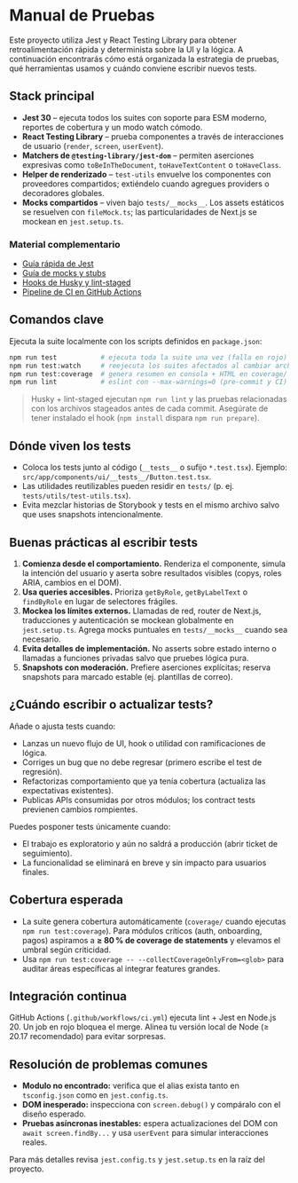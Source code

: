 # Manual de Pruebas

Este proyecto utiliza Jest y React Testing Library para obtener retroalimentación rápida y determinista sobre la UI y la lógica. A continuación encontrarás cómo está organizada la estrategia de pruebas, qué herramientas usamos y cuándo conviene escribir nuevos tests.

## Stack principal
- **Jest 30** – ejecuta todos los suites con soporte para ESM moderno, reportes de cobertura y un modo watch cómodo.
- **React Testing Library** – prueba componentes a través de interacciones de usuario (`render`, `screen`, `userEvent`).
- **Matchers de `@testing-library/jest-dom`** – permiten aserciones expresivas como `toBeInTheDocument`, `toHaveTextContent` o `toHaveClass`.
- **Helper de renderizado** – `test-utils` envuelve los componentes con proveedores compartidos; extiéndelo cuando agregues providers o decoradores globales.
- **Mocks compartidos** – viven bajo `tests/__mocks__`. Los assets estáticos se resuelven con `fileMock.ts`; las particularidades de Next.js se mockean en `jest.setup.ts`.

### Material complementario
- [Guía rápida de Jest](./jest.md)
- [Guía de mocks y stubs](./mocks.md)
- [Hooks de Husky y lint-staged](./husky.md)
- [Pipeline de CI en GitHub Actions](./ci.md)

## Comandos clave
Ejecuta la suite localmente con los scripts definidos en `package.json`:

```bash
npm run test           # ejecuta toda la suite una vez (falla en rojo)
npm run test:watch     # reejecuta los suites afectados al cambiar archivos
npm run test:coverage  # genera resumen en consola + HTML en coverage/
npm run lint           # eslint con --max-warnings=0 (pre-commit y CI)
```

> Husky + lint-staged ejecutan `npm run lint` y las pruebas relacionadas con los archivos stageados antes de cada commit. Asegúrate de tener instalado el hook (`npm install` dispara `npm run prepare`).

## Dónde viven los tests
- Coloca los tests junto al código (`__tests__` o sufijo `*.test.tsx`). Ejemplo: `src/app/components/ui/__tests__/Button.test.tsx`.
- Las utilidades reutilizables pueden residir en `tests/` (p. ej. `tests/utils/test-utils.tsx`).
- Evita mezclar historias de Storybook y tests en el mismo archivo salvo que uses snapshots intencionalmente.

## Buenas prácticas al escribir tests
1. **Comienza desde el comportamiento.** Renderiza el componente, simula la intención del usuario y aserta sobre resultados visibles (copys, roles ARIA, cambios en el DOM).
2. **Usa queries accesibles.** Prioriza `getByRole`, `getByLabelText` o `findByRole` en lugar de selectores frágiles.
3. **Mockea los límites externos.** Llamadas de red, router de Next.js, traducciones y autenticación se mockean globalmente en `jest.setup.ts`. Agrega mocks puntuales en `tests/__mocks__` cuando sea necesario.
4. **Evita detalles de implementación.** No asserts sobre estado interno o llamadas a funciones privadas salvo que pruebes lógica pura.
5. **Snapshots con moderación.** Prefiere aserciones explícitas; reserva snapshots para marcado estable (ej. plantillas de correo).

## ¿Cuándo escribir o actualizar tests?
Añade o ajusta tests cuando:
- Lanzas un nuevo flujo de UI, hook o utilidad con ramificaciones de lógica.
- Corriges un bug que no debe regresar (primero escribe el test de regresión).
- Refactorizas comportamiento que ya tenía cobertura (actualiza las expectativas existentes).
- Publicas APIs consumidas por otros módulos; los contract tests previenen cambios rompientes.

Puedes posponer tests únicamente cuando:
- El trabajo es exploratorio y aún no saldrá a producción (abrir ticket de seguimiento).
- La funcionalidad se eliminará en breve y sin impacto para usuarios finales.

## Cobertura esperada
- La suite genera cobertura automáticamente (`coverage/` cuando ejecutas `npm run test:coverage`). Para módulos críticos (auth, onboarding, pagos) aspiramos a **≥ 80 % de coverage de statements** y elevamos el umbral según criticidad.
- Usa `npm run test:coverage -- --collectCoverageOnlyFrom=<glob>` para auditar áreas específicas al integrar features grandes.

## Integración continua
GitHub Actions (`.github/workflows/ci.yml`) ejecuta lint + Jest en Node.js 20. Un job en rojo bloquea el merge. Alinea tu versión local de Node (≥ 20.17 recomendado) para evitar sorpresas.

## Resolución de problemas comunes
- **Modulo no encontrado:** verifica que el alias exista tanto en `tsconfig.json` como en `jest.config.ts`.
- **DOM inesperado:** inspecciona con `screen.debug()` y compáralo con el diseño esperado.
- **Pruebas asíncronas inestables:** espera actualizaciones del DOM con `await screen.findBy...` y usa `userEvent` para simular interacciones reales.

Para más detalles revisa `jest.config.ts` y `jest.setup.ts` en la raíz del proyecto.
